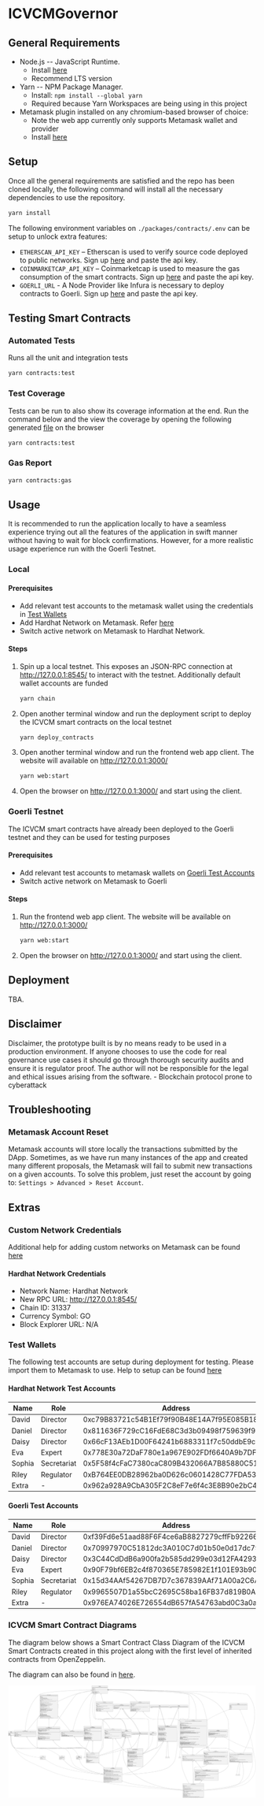 # ICVCMGovernor

## General Requirements

* Node.js -- JavaScript Runtime.
  * Install [here](http://nodejs.org)
  * Recommend LTS version
* Yarn -- NPM Package Manager.
  * Install: `npm install --global yarn`
  * Required because Yarn Workspaces are being using in this project
* Metamask plugin installed on any chromium-based browser of choice:
  * Note the web app currently only supports Metamask wallet and provider
  * Install [here](https://chrome.google.com/webstore/detail/metamask/nkbihfbeogaeaoehlefnkodbefgpgknn)

## Setup

Once all the general requirements are satisfied and the repo has been cloned locally, the following command will install all the necessary dependencies to use the repository.

```bash
yarn install
```

The following environment variables on `./packages/contracts/.env` can be setup to unlock extra features:

* `ETHERSCAN_API_KEY` – Etherscan is used to verify source code deployed to public networks. Sign up [here](https://etherscan.io/apis) and paste the api key.
* `COINMARKETCAP_API_KEY` – Coinmarketcap is used to measure the gas consumption of the smart contracts. Sign up [here](https://coinmarketcap.com/) and paste the api key.
* `GOERLI_URL` - A Node Provider like Infura is necessary to deploy contracts to Goerli. Sign up [here](https://infura.io/) and paste the api key.

## Testing Smart Contracts

### Automated Tests

Runs all the unit and integration tests

```bash
yarn contracts:test
```

### Test Coverage

Tests can be run to also show its coverage information at the end. Run the command below and the view the coverage by opening the following generated [file](./packages/contracts/coverage/index.html) on the browser 

```bash
yarn contracts:test
```

### Gas Report

```bash
yarn contracts:gas
```

## Usage

It is recommended to run the application locally to have a seamless experience trying out all the features of the application in swift manner without having to wait for block confirmations. However, for a more realistic usage experience run with the Goerli Testnet.
### Local

#### Prerequisites

* Add relevant test accounts to the metamask wallet using the credentials in [Test Wallets](#test-wallets) 
* Add Hardhat Network on Metamask. Refer [here](#custom-network-credentials)
* Switch active network on Metamask to Hardhat Network.

#### Steps

1. Spin up a local testnet. This exposes an JSON-RPC connection at http://127.0.0.1:8545/ to interact with the testnet. Additionally default wallet accounts are funded

    ```bash
    yarn chain
    ```

2. Open another terminal window and run the deployment script to deploy the ICVCM smart contracts on the local testnet

    ```bash
    yarn deploy_contracts
    ```

3. Open another terminal window and run the frontend web app client. The website will available on http://127.0.0.1:3000/

    ```bash
    yarn web:start
    ```

4. Open the browser on http://127.0.0.1:3000/ and start using the client.

### Goerli Testnet

The ICVCM smart contracts have already been deployed to the Goerli testnet and they can be used for testing purposes

#### Prerequisites

* Add relevant test accounts to metamask wallets on [Goerli Test Accounts](#goerli-test-accounts)
* Switch active network on Metamask to Goerli

#### Steps

1. Run the frontend web app client. The website will be available on http://127.0.0.1:3000/

    ```bash
    yarn web:start
    ```

2. Open the browser on http://127.0.0.1:3000/ and start using the client.

## Deployment

TBA.

## Disclaimer

Disclaimer, the prototype built is by no means ready to be used in a production environment. If anyone chooses to use the code for real governance use cases it should go through thorough security audits and ensure it is regulator proof. The author will not be responsible for the legal and ethical issues arising from the software. - Blockchain protocol prone to cyberattack

## Troubleshooting

### Metamask Account Reset

Metamask accounts will store locally the transactions submitted by the DApp. Sometimes, as we have run many instances of the app and created many different proposals, the Metamask will fail to submit new transactions on a given accounts. To solve this problem, just reset the account by going to: `Settings > Advanced > Reset Account`.

## Extras

### Custom Network Credentials

Additional help for adding custom networks on Metamask can be found [here](https://metamask.zendesk.com/hc/en-us/articles/360043227612-How-to-add-a-custom-network-RPC)

#### Hardhat Network Credentials

* Network Name: Hardhat Network
* New RPC URL: http://127.0.0.1:8545/
* Chain ID: 31337
* Currency Symbol: GO
* Block Explorer URL: N/A


### Test Wallets

The following test accounts are setup during deployment for testing. Please import them to Metamask to use. Help to setup can be found [here](https://metamask.zendesk.com/hc/en-us/articles/360015489331-How-to-import-an-account)

#### Hardhat Network Test Accounts

| Name   | Role        | Address                                    | Private Key                                                        |
|--------|-------------|--------------------------------------------|--------------------------------------------------------------------|
| David  | Director    | 0xc79B83721c54B1Ef79f90B48E14A7f95E085B189 | 0xb5c3c315dea37949f1ad28f34730cbc9b4e74ca8c99ee14c5ef61267b0100dfc |
| Daniel | Director    | 0x811636F729cC16FdE68C3d3b09498f759639f969 | 0x736d0790155167e515a96a2d2b56f941021b0e3fa58d2802db4ed5ae2d1ea155 |
| Daisy  | Director    | 0x66cF13AEb1D00F64241b6883311f7c50ddbE9c06 | 0x362f2921e69102d773e28b8ee902b29e49eee1e7e326270c3599e4e124f8565b |
| Eva    | Expert      | 0x778E30a72DaF780e1a967E902FDf6640A9b7DFF2 | 0x50e819baf4fc1ef7906196c7af9a1d215a06b440513644e5737cfc7b891f271b |
| Sophia | Secretariat | 0x5F58f4cFaC7380caC809B432066A7B85880C51A5 | 0x2ba8ea5ca87b749728a7a106cc14fd7890b600d4e7378470b4b3d8bf1d5a648b |
| Riley  | Regulator   | 0xB764EE0DB28962ba0D626c0601428C77FDA53de0 | 0x4d0d120d803960777dbfa29ba812c514ad30852c138fc5c49f104d1779a563a4 |
| Extra  | -           | 0x962a928A9CbA305F2C8eF7e6f4c3E8B90e2bC488 | 0x6358e297e10e421aa658c2e80b2d329ff5099314fd1b734e6cc4f437ed8a3012 |

#### Goerli Test Accounts 

| Name   | Role        | Address                                    | Private Key                                                        |
|--------|-------------|--------------------------------------------|--------------------------------------------------------------------|
| David  | Director    | 0xf39Fd6e51aad88F6F4ce6aB8827279cffFb92266 | 0xac0974bec39a17e36ba4a6b4d238ff944bacb478cbed5efcae784d7bf4f2ff80 |
| Daniel | Director    | 0x70997970C51812dc3A010C7d01b50e0d17dc79C8 | 0x59c6995e998f97a5a0044966f0945389dc9e86dae88c7a8412f4603b6b78690d |
| Daisy  | Director    | 0x3C44CdDdB6a900fa2b585dd299e03d12FA4293BC | 0x5de4111afa1a4b94908f83103eb1f1706367c2e68ca870fc3fb9a804cdab365a |
| Eva    | Expert      | 0x90F79bf6EB2c4f870365E785982E1f101E93b906 | 0x7c852118294e51e653712a81e05800f419141751be58f605c371e15141b007a6 |
| Sophia | Secretariat | 0x15d34AAf54267DB7D7c367839AAf71A00a2C6A65 | 0x47e179ec197488593b187f80a00eb0da91f1b9d0b13f8733639f19c30a34926a |
| Riley  | Regulator   | 0x9965507D1a55bcC2695C58ba16FB37d819B0A4dc | 0x8b3a350cf5c34c9194ca85829a2df0ec3153be0318b5e2d3348e872092edffba |
| Extra  | -           | 0x976EA74026E726554dB657fA54763abd0C3a0aa9 | 0x92db14e403b83dfe3df233f83dfa3a0d7096f21ca9b0d6d6b8d88b2b4ec1564e |

### ICVCM Smart Contract Diagrams

The diagram below shows a Smart Contract Class Diagram of the ICVCM Smart Contracts created in this project along with the first level of inherited contracts from OpenZeppelin.

The diagram can also be found in [here](./diagrams/ICVCMContracts.svg).

![Alt text](./diagrams/ICVCMContracts.svg)
